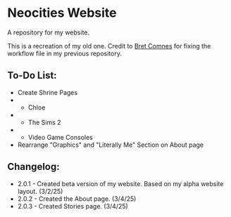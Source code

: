 # Neocities Website

A repository for my website.

This is a recreation of my old one. Credit to [Bret Comnes](https://github.com/bcomnes) for fixing the workflow file in my previous repository.

## To-Do List:

+ Create Shrine Pages
+ + Chloe
+ + The Sims 2
+ + Video Game Consoles
+ Rearrange "Graphics" and "Literally Me" Section on About page

## Changelog:

+ 2.0.1 - Created beta version of my website. Based on my alpha website layout. (3/2/25)
+ 2.0.2 - Created the About page. (3/4/25)
+ 2.0.3 - Created Stories page. (3/4/25)
